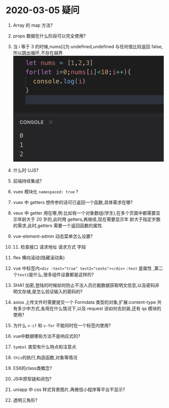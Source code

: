 # 2020-03-05 疑问

1. Array 的 map 方法?

2. props 数据在什么阶段可以完全使用?

3. 当 i 等于 3 的时候,nums[i]为 undefined,undefined 与任何值比较返回 false,所以跳出循环,不存在越界
   ![数组越界](../../assets/img/20200305/673990077152771197.jpg)

4. 什么时 UJS?

5. 前端持续集成?

6. vuex 模块化 `namespaced: true` ?

7. vuex 中 getters 想传参的话可已返回一个函数,具体需求在哪?

8. veux 中 getter 用在哪,例:比如有一个对象数组(学生),在多个页面中都需要显示年龄大于 20 岁的,此时用 getters,再继续,现在需要显示年
   龄大于指定岁数的需求,此时,getters 需要一个返回函数的属性.

9. vue-element-admin 动态菜单怎么设置?

10. 11. 检查接口 请求地址 请求方式 字段

11. flex 横向滚动(隐藏滚动条)

12. vue 中标签内`<div :test="true" test2="ceshi"></div>` `:test` 是属性 ,第二个`test2`是什么,很多组件设置都是这样的?

13. SHA1 加密,登陆的时候如何防止不法人员拦截数据获取明文信息,以及密码非明文存储,是怎么验证输入的密码的?

14. axios 上传文件时需要提交一个 Formdata 类型的对象,扩展:content-type 共有多少中方式,各用在什么情况下,以及 request 该如何去封装,还有 qs 模块的使用?
15. 为什么 `v-if` 和 `v-for` 不能同时在一个标签内使用?
16. vue中数据哪些方法不是响应式的?
17. `Symbol` 类型有什么特点和注意点
18. `this`的执行,构造函数,对象等情况
19. ES6的class类概念?
20. JS中原型链和闭包?
21. uniapp 中 css 样式背景图片,再微信小程序等平台不显示?
22. 透明三角形?
